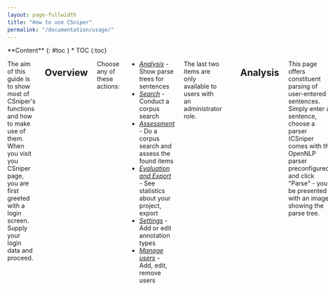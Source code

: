 ```yaml
---
layout: page-fullwidth
title: "How to use CSniper"
permalink: "/documentation/usage/"
---
```


<div class="row">
<div class="medium-4 medium-push-8 columns" markdown="1">
<div class="panel radius" markdown="1">
**Content**
{: #toc }
*  TOC
{:toc}
</div>
</div><!-- /.medium-4.columns -->

<div class="medium-8 medium-pull-4 columns" markdown="1">

The aim of this guide is to show most of CSniper's functions and how to make use of them.
When you visit you CSniper page, you are first greeted with a login screen. Supply your login data and proceed.

## Overview

Choose any of these actions:

- *[Analysis](#analysis)* - Show parse trees for sentences
- *[Search](#search)* - Conduct a corpus search
- *[Assessment](#assessment)* - Do a corpus search and assess the found items
- *[Evaluation and Export](#evaluation-and-export)* - See statistics about your project, export
- *[Settings](#settings)* - Add or edit annotation types
- *[Manage users](#manage-users)* - Add, edit, remove users

The last two items are only available to users with an administrator role.

![Welcome page](../../images/screenshots/welcome.png)

## Analysis

This page offers constituent parsing of user-entered sentences. Simply enter a sentence, choose a parser (CSniper comes with the OpenNLP parser preconfigured), and click "Parse" - you'll be presented with an image showing the parse tree.

![Analysis page](../../images/screenshots/analysis.png)

## Search

This page is useful if you don't want to do a full blown annotation query, but just check and run some superficial tests. You cannot annotate on this page, and results and queries will not be saved.
To start a search, you have to choose a corpus and an engine, then enter a query in the engine's syntax and click "Submit query". You are then shown a table of results.

![Search page](../../images/screenshots/search.png)

The two icons to the left of each entry provide additional insight into an item:

- The magnifier icon opens an overlay window which contains the parse tree for the specific sentence.
- The text icon opens a text box at the bottom of the table which shows the corpus context for the specific sentence.

![Search page, context box](../../images/screenshots/search_2.png)

## Assessment

// TODO

## Evaluation and Export

// TODO

## Settings

On this page you can create new annotation types or edit existing ones.

Each type has to be given a unique name, and you can also set annotation goals. A short but precise description is useful for your annotators, who can refer to this description when annotating. *Show preview* let's you see how the description will be seen on the Assessment page (you can use Creole Wiki syntax here; find out more by clicking help in the navigation bar). You can also add custom columns which will be shown in the result table. They can be used by the annotators to leave notes or additional information.
Don't forget to save!

![Settings page](../../images/screenshots/settings_2.png)

## Manage users

Here you cann add or delete users, and also set an initial password (or a new password should they have forgotten theirs).
Because the name is a unique identifier, you can only set it once.
You can also disable accounts, and assign roles. Each user has to have the ROLE_USER role, you may also assign ROLE_ADMIN, which gives this user access to the settings and users pages.

![Manage Users page](../../images/screenshots/manage_users.png)



</div><!-- /.medium-8.columns -->
</div><!-- /.row -->
